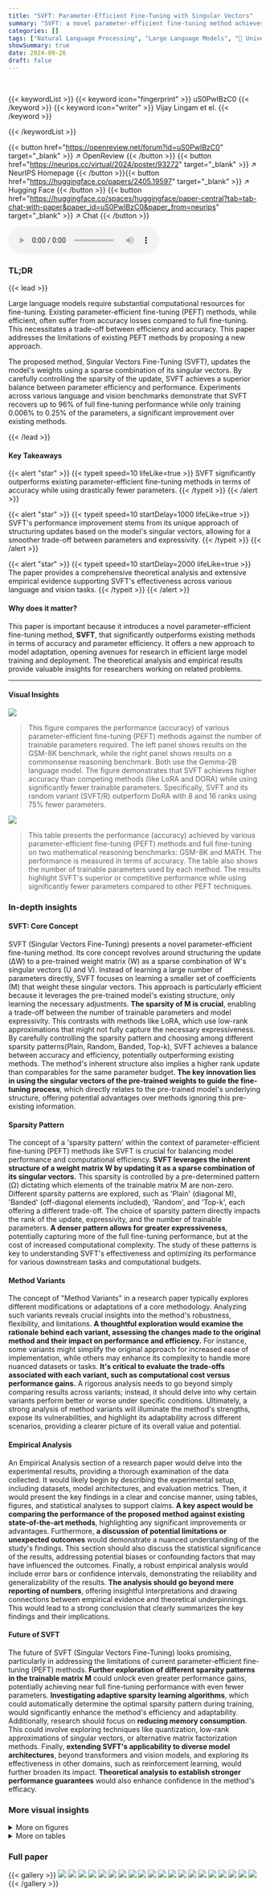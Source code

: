 ```yaml
---
title: "SVFT: Parameter-Efficient Fine-Tuning with Singular Vectors"
summary: "SVFT: a novel parameter-efficient fine-tuning method achieves near full fine-tuning accuracy using only 0.006% to 0.25% of parameters, significantly outperforming existing techniques."
categories: []
tags: ["Natural Language Processing", "Large Language Models", "🏢 University of Texas at Austin",]
showSummary: true
date: 2024-09-26
draft: false
---
```


<br>

{{< keywordList >}}
{{< keyword icon="fingerprint" >}} uS0PwIBzC0 {{< /keyword >}}
{{< keyword icon="writer" >}} Vijay Lingam et el. {{< /keyword >}}
 
{{< /keywordList >}}

{{< button href="https://openreview.net/forum?id=uS0PwIBzC0" target="_blank" >}}
↗ OpenReview
{{< /button >}}
{{< button href="https://neurips.cc/virtual/2024/poster/93272" target="_blank" >}}
↗ NeurIPS Homepage
{{< /button >}}{{< button href="https://huggingface.co/papers/2405.19597" target="_blank" >}}
↗ Hugging Face
{{< /button >}}
{{< button href="https://huggingface.co/spaces/huggingface/paper-central?tab=tab-chat-with-paper&paper_id=uS0PwIBzC0&paper_from=neurips" target="_blank" >}}
↗ Chat
{{< /button >}}



<audio controls>
    <source src="https://ai-paper-reviewer.com/uS0PwIBzC0/podcast.wav" type="audio/wav">
    Your browser does not support the audio element.
</audio>


### TL;DR


{{< lead >}}

Large language models require substantial computational resources for fine-tuning.  Existing parameter-efficient fine-tuning (PEFT) methods, while efficient, often suffer from accuracy losses compared to full fine-tuning. This necessitates a trade-off between efficiency and accuracy.  This paper addresses the limitations of existing PEFT methods by proposing a new approach. 

The proposed method, Singular Vectors Fine-Tuning (SVFT), updates the model's weights using a sparse combination of its singular vectors. By carefully controlling the sparsity of the update, SVFT achieves a superior balance between parameter efficiency and performance.  Experiments across various language and vision benchmarks demonstrate that SVFT recovers up to 96% of full fine-tuning performance while only training 0.006% to 0.25% of the parameters, a significant improvement over existing methods.

{{< /lead >}}


#### Key Takeaways

{{< alert "star" >}}
{{< typeit speed=10 lifeLike=true >}} SVFT significantly outperforms existing parameter-efficient fine-tuning methods in terms of accuracy while using drastically fewer parameters. {{< /typeit >}}
{{< /alert >}}

{{< alert "star" >}}
{{< typeit speed=10 startDelay=1000 lifeLike=true >}} SVFT's performance improvement stems from its unique approach of structuring updates based on the model's singular vectors, allowing for a smoother trade-off between parameters and expressivity. {{< /typeit >}}
{{< /alert >}}

{{< alert "star" >}}
{{< typeit speed=10 startDelay=2000 lifeLike=true >}} The paper provides a comprehensive theoretical analysis and extensive empirical evidence supporting SVFT's effectiveness across various language and vision tasks. {{< /typeit >}}
{{< /alert >}}

#### Why does it matter?
This paper is important because it introduces a novel parameter-efficient fine-tuning method, **SVFT**, that significantly outperforms existing methods in terms of accuracy and parameter efficiency.  It offers a new approach to model adaptation, opening avenues for research in efficient large model training and deployment.  The theoretical analysis and empirical results provide valuable insights for researchers working on related problems.

------
#### Visual Insights



![](https://ai-paper-reviewer.com/uS0PwIBzC0/figures_1_1.jpg)

> This figure compares the performance (accuracy) of various parameter-efficient fine-tuning (PEFT) methods against the number of trainable parameters required.  The left panel shows results on the GSM-8K benchmark, while the right panel shows results on a commonsense reasoning benchmark.  Both use the Gemma-2B language model.  The figure demonstrates that SVFT achieves higher accuracy than competing methods (like LoRA and DORA) while using significantly fewer trainable parameters.  Specifically, SVFT and its random variant (SVFT/R) outperform DoRA with 8 and 16 ranks using 75% fewer parameters.





![](https://ai-paper-reviewer.com/uS0PwIBzC0/tables_5_1.jpg)

> This table presents the performance (accuracy) achieved by various parameter-efficient fine-tuning (PEFT) methods and full fine-tuning on two mathematical reasoning benchmarks: GSM-8K and MATH.  The performance is measured in terms of accuracy.  The table also shows the number of trainable parameters used by each method.  The results highlight SVFT's superior or competitive performance while using significantly fewer parameters compared to other PEFT techniques.





### In-depth insights


#### SVFT: Core Concept
SVFT (Singular Vectors Fine-Tuning) presents a novel parameter-efficient fine-tuning method.  Its core concept revolves around structuring the update (ΔW) to a pre-trained weight matrix (W) as a sparse combination of W's singular vectors (U and V).  Instead of learning a large number of parameters directly, SVFT focuses on learning a smaller set of coefficients (M) that weight these singular vectors.  This approach is particularly efficient because it leverages the pre-trained model's existing structure, only learning the necessary adjustments.  **The sparsity of M is crucial**, enabling a trade-off between the number of trainable parameters and model expressivity.  This contrasts with methods like LoRA, which use low-rank approximations that might not fully capture the necessary expressiveness. By carefully controlling the sparsity pattern and choosing among different sparsity patterns(Plain, Random, Banded, Top-k), SVFT achieves a balance between accuracy and efficiency, potentially outperforming existing methods.  The method's inherent structure also implies a higher rank update than comparables for the same parameter budget.  **The key innovation lies in using the singular vectors of the pre-trained weights to guide the fine-tuning process**, which directly relates to the pre-trained model's underlying structure, offering potential advantages over methods ignoring this pre-existing information.

#### Sparsity Pattern
The concept of a 'sparsity pattern' within the context of parameter-efficient fine-tuning (PEFT) methods like SVFT is crucial for balancing model performance and computational efficiency.  **SVFT leverages the inherent structure of a weight matrix W by updating it as a sparse combination of its singular vectors.**  This sparsity is controlled by a pre-determined pattern (Ω) dictating which elements of the trainable matrix M are non-zero.  Different sparsity patterns are explored, such as 'Plain' (diagonal M), 'Banded' (off-diagonal elements included), 'Random', and 'Top-k', each offering a different trade-off. The choice of sparsity pattern directly impacts the rank of the update, expressivity, and the number of trainable parameters. **A denser pattern allows for greater expressiveness**, potentially capturing more of the full fine-tuning performance, but at the cost of increased computational complexity. The study of these patterns is key to understanding SVFT's effectiveness and optimizing its performance for various downstream tasks and computational budgets.

#### Method Variants
The concept of "Method Variants" in a research paper typically explores different modifications or adaptations of a core methodology.  Analyzing such variants reveals crucial insights into the method's robustness, flexibility, and limitations.  **A thoughtful exploration would examine the rationale behind each variant, assessing the changes made to the original method and their impact on performance and efficiency.** For instance, some variants might simplify the original approach for increased ease of implementation, while others may enhance its complexity to handle more nuanced datasets or tasks.  **It's critical to evaluate the trade-offs associated with each variant, such as computational cost versus performance gains.** A rigorous analysis needs to go beyond simply comparing results across variants; instead, it should delve into why certain variants perform better or worse under specific conditions.  Ultimately, a strong analysis of method variants will illuminate the method's strengths, expose its vulnerabilities, and highlight its adaptability across different scenarios, providing a clearer picture of its overall value and potential.

#### Empirical Analysis
An Empirical Analysis section of a research paper would delve into the experimental results, providing a thorough examination of the data collected.  It would likely begin by describing the experimental setup, including datasets, model architectures, and evaluation metrics. Then, it would present the key findings in a clear and concise manner, using tables, figures, and statistical analyses to support claims. **A key aspect would be comparing the performance of the proposed method against existing state-of-the-art methods**, highlighting any significant improvements or advantages. Furthermore, **a discussion of potential limitations or unexpected outcomes** would demonstrate a nuanced understanding of the study's findings. This section should also discuss the statistical significance of the results, addressing potential biases or confounding factors that may have influenced the outcomes.  Finally,  a robust empirical analysis would include error bars or confidence intervals, demonstrating the reliability and generalizability of the results.  **The analysis should go beyond mere reporting of numbers**, offering insightful interpretations and drawing connections between empirical evidence and theoretical underpinnings.  This would lead to a strong conclusion that clearly summarizes the key findings and their implications.

#### Future of SVFT
The future of SVFT (Singular Vectors Fine-Tuning) looks promising, particularly in addressing the limitations of current parameter-efficient fine-tuning (PEFT) methods.  **Further exploration of different sparsity patterns in the trainable matrix M** could unlock even greater performance gains, potentially achieving near full fine-tuning performance with even fewer parameters.  **Investigating adaptive sparsity learning algorithms**, which could automatically determine the optimal sparsity pattern during training, would significantly enhance the method's efficiency and adaptability.  Additionally, research should focus on **reducing memory consumption**. This could involve exploring techniques like quantization, low-rank approximations of singular vectors, or alternative matrix factorization methods.  Finally, **extending SVFT's applicability to diverse model architectures**, beyond transformers and vision models, and exploring its effectiveness in other domains, such as reinforcement learning, would further broaden its impact.  **Theoretical analysis to establish stronger performance guarantees** would also enhance confidence in the method's efficacy.


### More visual insights

<details>
<summary>More on figures
</summary>


![](https://ai-paper-reviewer.com/uS0PwIBzC0/figures_2_1.jpg)

> This figure schematically compares four parameter-efficient fine-tuning (PEFT) methods: LoRA, VeRA, DORA, and SVFT.  Each method is illustrated with a diagram showing how it updates the pretrained weight matrix (W).  LoRA uses low-rank matrices (B and A) to update W. VeRA employs trainable diagonal matrices (Ab and Ad) with shared random matrices. DORA decomposes W into magnitude and direction components, updating only the direction with low-rank matrices. SVFT updates W using a sparse combination of its singular vectors (U and V), training only the coefficients (M) of these combinations.  The diagrams highlight the differences in the structure of the update matrices and the number of trainable parameters in each method.


![](https://ai-paper-reviewer.com/uS0PwIBzC0/figures_3_1.jpg)

> This figure illustrates the core idea of the SVFT method.  The original weight matrix W is decomposed using Singular Value Decomposition (SVD) into three components: U (left singular vectors), Σ (singular values), and V (right singular vectors).  SVFT introduces a sparse, learnable matrix M to modify the singular values. The figure shows four different configurations for the sparsity pattern of M: Plain (diagonal), Banded, Random, and Top-k. The orange cells represent the trainable parameters within M, while gray cells are fixed to zero.  The Top-k configuration highlights a matrix where only the top k strongest interactions are trainable.


![](https://ai-paper-reviewer.com/uS0PwIBzC0/figures_7_1.jpg)

> This figure shows the impact of adapting different weight matrices (Q, K, V, U, D, O, G) on the performance of SVFT.  It demonstrates that including more weight types in the fine-tuning process generally leads to better accuracy.  Different levels of off-diagonal elements (d = 2, 4, 8) are tested.  Interestingly, it also highlights that updating the U and D weight matrices provides better performance gains compared to Q and V matrices, especially considering the same parameter budget.


![](https://ai-paper-reviewer.com/uS0PwIBzC0/figures_16_1.jpg)

> This figure compares the performance (accuracy) of various parameter-efficient fine-tuning (PEFT) methods against the number of trainable parameters used.  The left panel shows results for the GSM-8K benchmark, while the right panel shows results for Commonsense Reasoning, both using the Gemma-2B language model.  The figure demonstrates that SVFT consistently achieves higher accuracy than competing methods (LoRA, DORA, BOFT, VeRA) while using significantly fewer trainable parameters.  Specifically, SVFT outperforms DoRA with 8 and 16 ranks while using 75% fewer parameters.


</details>




<details>
<summary>More on tables
</summary>


![](https://ai-paper-reviewer.com/uS0PwIBzC0/tables_6_1.jpg)
> This table presents the performance comparison of different parameter-efficient fine-tuning (PEFT) methods on eight commonsense reasoning benchmarks using the Gemma-7B language model.  It shows accuracy scores for each benchmark and highlights that SVFT (particularly SVFT with plain sparsity pattern) achieves competitive performance while using significantly fewer trainable parameters than other methods like LoRA and DORA.

![](https://ai-paper-reviewer.com/uS0PwIBzC0/tables_6_2.jpg)
> This table presents the performance of different parameter-efficient fine-tuning (PEFT) methods, including SVFT, on the GLUE benchmark using the DeBERTaV3base model.  The results show accuracy scores for various tasks within the benchmark, highlighting SVFT's performance compared to other techniques like LoRA, DORA, and BOFT.  The table provides a quantitative assessment of the different models' effectiveness in adapting to downstream tasks, focusing on the tradeoff between parameter efficiency and accuracy.

![](https://ai-paper-reviewer.com/uS0PwIBzC0/tables_7_1.jpg)
> This table presents the performance of different parameter-efficient fine-tuning (PEFT) methods on image classification tasks using two different vision transformer models (ViT Base and ViT Large).  The accuracy of each method is reported for four different benchmark datasets (CIFAR-100, Food101, Flowers102, and Resisc-45). Only the Q and V matrices in each model are fine-tuned for the experiments.  The results show the accuracy achieved for each method, the number of trainable parameters used, and the model variant used (ViT Base or ViT Large).

![](https://ai-paper-reviewer.com/uS0PwIBzC0/tables_8_1.jpg)
> This table compares the GPU memory usage and performance of different parameter-efficient fine-tuning (PEFT) methods, including LoRA, DoRA, and SVFT variants, on the GSM-8K and MATH benchmarks using Gemma-2B and Gemma-7B language models.  It demonstrates that SVFT achieves comparable or better performance than LoRA and DoRA while using less GPU memory than DoRA.

![](https://ai-paper-reviewer.com/uS0PwIBzC0/tables_8_2.jpg)
> This table shows the performance improvement (ΔPerf) achieved by fine-tuning three different methods (Full-FT, LoRA, and SVFT) on the GSM-8K benchmark using Pythia-2.8B checkpoints at two different pre-training stages (39K and 143K steps).  The table displays the number of parameters (#Params) used by each method and their respective performance gains. The results demonstrate that SVFT shows a greater improvement with better pre-trained weights and that SVFT outperforms LoRA in both settings.

![](https://ai-paper-reviewer.com/uS0PwIBzC0/tables_9_1.jpg)
> This table presents the results of fine-tuning experiments using the Singular Vectors guided Fine-Tuning (SVFT) method with four different sparsity patterns for the trainable matrix M: Plain, Banded, Random, and Top-k.  The table shows the number of parameters used, and the performance (accuracy) on the GSM-8K and MATH benchmarks for three different language models: Gemma-2B, Gemma-7B, and LLaMA-3-8B. The average rank achieved by each sparsity pattern across the three models is also provided. This allows for a comparison of performance and parameter efficiency for the different sparsity patterns.

![](https://ai-paper-reviewer.com/uS0PwIBzC0/tables_13_1.jpg)
> This table compares the number of trainable parameters for different parameter-efficient fine-tuning (PEFT) methods.  It shows the formulas for calculating the number of trainable parameters for LoRA, DoRA, VeRA, and two variants of SVFT (SVFTP and SVFTB).  The formulas take into account the number of layers being adapted (Ltuned), the model dimension (Dmodel), the rank (r), and the number of additional off-diagonal elements (k).  This provides a quantitative comparison of the parameter efficiency of different PEFT methods.

![](https://ai-paper-reviewer.com/uS0PwIBzC0/tables_14_1.jpg)
> This table compares the performance of SVF and SVFT on the GSM-8K and MATH benchmarks using the Gemma-2B model.  It shows that SVFT, especially with off-diagonal elements, outperforms SVF. The results highlight the advantage of learning the off-diagonal elements in SVFT for improved performance.

![](https://ai-paper-reviewer.com/uS0PwIBzC0/tables_14_2.jpg)
> This table presents the accuracy results on GSM-8K and MATH benchmark datasets for different parameter-efficient fine-tuning (PEFT) methods.  The methods are compared based on their performance, measured by accuracy, and the number of trainable parameters used.  The target modules (Q, K, V, U, D) are the same across all methods, allowing for a fairer comparison.  The table shows that SVFT achieves better accuracy than other methods with similar or fewer parameters.

![](https://ai-paper-reviewer.com/uS0PwIBzC0/tables_15_1.jpg)
> This table presents the performance of various parameter-efficient fine-tuning (PEFT) methods on eight commonsense reasoning benchmarks using the Gemma-7B language model.  It compares the accuracy achieved by Full Fine-Tuning (Full-FT), LoRA (with different ranks), DoRA (with different ranks), BOFT, VeRA, and SVFT (both plain and banded versions) across the benchmarks. The table highlights SVFT's competitive performance while using significantly fewer trainable parameters than other methods.

![](https://ai-paper-reviewer.com/uS0PwIBzC0/tables_15_2.jpg)
> This table presents the performance of SVFT on GSM-8K and MATH datasets with different rank (r) and number of off-diagonal elements (d) in the trainable matrix M.  It shows how performance changes as the model's expressivity and the number of trainable parameters are varied. The full-rank model (r=2048) achieves the best performance, highlighting the importance of considering all singular vectors and values during fine-tuning.

![](https://ai-paper-reviewer.com/uS0PwIBzC0/tables_15_3.jpg)
> This table compares the GPU memory usage and performance (measured by accuracy on GSM-8K and MATH datasets) of different parameter-efficient fine-tuning (PEFT) methods.  The methods compared are LoRA, DoRA, and SVFT with varying numbers of parameters.  The results show that SVFT achieves comparable or better performance while using less GPU memory than DoRA, although using slightly more memory than LoRA.

![](https://ai-paper-reviewer.com/uS0PwIBzC0/tables_16_1.jpg)
> This table presents the GPU memory usage (in GB) and performance (accuracy) on GSM-8K and MATH benchmarks for different parameter-efficient fine-tuning (PEFT) methods, including LoRA, DoRA, and SVFT variants.  The table shows the number of parameters (#Params) used by each method and the corresponding GPU memory consumption. It provides a comparison of memory efficiency and performance across various PEFT techniques, highlighting the trade-off between model size and accuracy.  The target modules adapted are also specified for each method.

![](https://ai-paper-reviewer.com/uS0PwIBzC0/tables_17_1.jpg)
> This table shows the hyperparameter settings used for fine-tuning the DeBERTaV3base model on the GLUE benchmark.  It includes details for both SVFTP and SVFT2 (with d=2), specifying the optimizer (AdamW), warmup ratio (0.1), learning rate schedule (linear), learning rates (for the head and the main model), maximum sequence length, number of epochs, and batch size for each task within the GLUE benchmark (MNLI, SST-2, MRPC, CoLA, QNLI, QQP, RTE, STS-B).  The table provides a detailed configuration of the hyperparameters used in the experiments described in the paper, facilitating reproducibility and comparison.

![](https://ai-paper-reviewer.com/uS0PwIBzC0/tables_17_2.jpg)
> This table compares the performance of SVFT against other parameter-efficient fine-tuning (PEFT) methods and full fine-tuning on two mathematical reasoning benchmarks: GSM-8K and MATH.  The results are presented in terms of accuracy and the number of trainable parameters used by each method.  The table highlights that SVFT achieves either the best or second-best accuracy while using significantly fewer parameters than the other methods.

![](https://ai-paper-reviewer.com/uS0PwIBzC0/tables_18_1.jpg)
> This table shows the hyperparameter settings used for fine-tuning on the commonsense-15K dataset.  It lists the hyperparameters for different models (Gemma-2B and Gemma-7B) and variations of the SVFT method (SVFT<sup>P</sup> and SVFT<sup>B</sup><sub>d=8</sub>).  The hyperparameters include the optimizer, warmup steps, learning rate schedule, maximum sequence length, number of epochs, batch size, and the learning rate itself. These settings are crucial for reproducibility of the experiments in this section of the paper.

![](https://ai-paper-reviewer.com/uS0PwIBzC0/tables_18_2.jpg)
> This table presents the performance (accuracy) of different parameter-efficient fine-tuning (PEFT) methods and full fine-tuning on two mathematical reasoning benchmarks: GSM-8K and MATH.  It compares the accuracy achieved by various methods (Full-FT, LoRA, DoRA, BOFT, VeRA, and SVFT) while considering the number of trainable parameters used. The table highlights SVFT's superior or competitive performance with significantly fewer trainable parameters compared to other methods.  The hyperparameter 'd' used in SVFT is specified for different base models.

</details>




### Full paper

{{< gallery >}}
<img src="https://ai-paper-reviewer.com/uS0PwIBzC0/1.png" class="grid-w50 md:grid-w33 xl:grid-w25" />
<img src="https://ai-paper-reviewer.com/uS0PwIBzC0/2.png" class="grid-w50 md:grid-w33 xl:grid-w25" />
<img src="https://ai-paper-reviewer.com/uS0PwIBzC0/3.png" class="grid-w50 md:grid-w33 xl:grid-w25" />
<img src="https://ai-paper-reviewer.com/uS0PwIBzC0/4.png" class="grid-w50 md:grid-w33 xl:grid-w25" />
<img src="https://ai-paper-reviewer.com/uS0PwIBzC0/5.png" class="grid-w50 md:grid-w33 xl:grid-w25" />
<img src="https://ai-paper-reviewer.com/uS0PwIBzC0/6.png" class="grid-w50 md:grid-w33 xl:grid-w25" />
<img src="https://ai-paper-reviewer.com/uS0PwIBzC0/7.png" class="grid-w50 md:grid-w33 xl:grid-w25" />
<img src="https://ai-paper-reviewer.com/uS0PwIBzC0/8.png" class="grid-w50 md:grid-w33 xl:grid-w25" />
<img src="https://ai-paper-reviewer.com/uS0PwIBzC0/9.png" class="grid-w50 md:grid-w33 xl:grid-w25" />
<img src="https://ai-paper-reviewer.com/uS0PwIBzC0/10.png" class="grid-w50 md:grid-w33 xl:grid-w25" />
<img src="https://ai-paper-reviewer.com/uS0PwIBzC0/11.png" class="grid-w50 md:grid-w33 xl:grid-w25" />
<img src="https://ai-paper-reviewer.com/uS0PwIBzC0/12.png" class="grid-w50 md:grid-w33 xl:grid-w25" />
<img src="https://ai-paper-reviewer.com/uS0PwIBzC0/13.png" class="grid-w50 md:grid-w33 xl:grid-w25" />
<img src="https://ai-paper-reviewer.com/uS0PwIBzC0/14.png" class="grid-w50 md:grid-w33 xl:grid-w25" />
<img src="https://ai-paper-reviewer.com/uS0PwIBzC0/15.png" class="grid-w50 md:grid-w33 xl:grid-w25" />
<img src="https://ai-paper-reviewer.com/uS0PwIBzC0/16.png" class="grid-w50 md:grid-w33 xl:grid-w25" />
<img src="https://ai-paper-reviewer.com/uS0PwIBzC0/17.png" class="grid-w50 md:grid-w33 xl:grid-w25" />
<img src="https://ai-paper-reviewer.com/uS0PwIBzC0/18.png" class="grid-w50 md:grid-w33 xl:grid-w25" />
<img src="https://ai-paper-reviewer.com/uS0PwIBzC0/19.png" class="grid-w50 md:grid-w33 xl:grid-w25" />
<img src="https://ai-paper-reviewer.com/uS0PwIBzC0/20.png" class="grid-w50 md:grid-w33 xl:grid-w25" />
{{< /gallery >}}